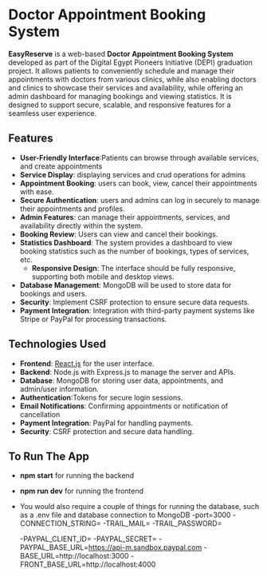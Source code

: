 # Doctor Appointment Booking System

**EasyReserve** is a web-based **Doctor Appointment Booking System** developed as part of the Digital Egypt Pioneers Initiative (DEPI) graduation project. It allows patients to conveniently schedule and manage their appointments with doctors from various clinics, while also enabling doctors and clinics to showcase their services and availability, while offering an admin dashboard for managing bookings and viewing statistics. It is designed to support secure, scalable, and responsive features for a seamless user experience.

## Features
- **User-Friendly Interface**:Patients can browse through available services, and create appointments 
- **Service Display**:  displaying services and crud operations for admins 
- **Appointment Booking**: users can book, view, cancel their appointments with ease. 
- **Secure Authentication**: users and admins can log in securely to manage their appointments and profiles. 
- **Admin Features**: can manage their appointments, services, and availability directly within the system. 
- **Booking Review**: Users can view and cancel their bookings.
- **Statistics Dashboard**: The system provides a dashboard to view booking statistics such as the number of bookings, types of services, etc.
  - **Responsive Design**: The interface should be fully responsive, supporting both mobile and desktop views.
- **Database Management**: MongoDB will be used to store data for bookings and users.
- **Security**: Implement CSRF protection to ensure secure data requests.
- **Payment Integration**: Integration with third-party payment systems like Stripe or PayPal for processing transactions.

## Technologies Used
- **Frontend**: [React.js](https://reactjs.org/) for the user interface.
- **Backend**: Node.js with Express.js to manage the server and APIs.
- **Database**: MongoDB for storing user data, appointments, and admin/user information.
- **Authentication**:Tokens for secure login sessions.
- **Email Notifications**: Confirming appointments or notification of cancellation
- **Payment Integration**: PayPal for handling payments.
- **Security**: CSRF protection and secure data handling.


## To Run The App
- **npm start** for running the backend
- **npm run dev** for running the frontend
- You would also require a couple of things for running the database, such as a .env file and database connection to MongoDB
  -port=3000
  -CONNECTION_STRING=
  -TRAIL_MAIL= 
  -TRAIL_PASSWORD= 
  
  -PAYPAL_CLIENT_ID=
  -PAYPAL_SECRET=
  -PAYPAL_BASE_URL=https://api-m.sandbox.paypal.com
  -BASE_URL=http://localhost:3000
  -FRONT_BASE_URL=http://localhost:4000
